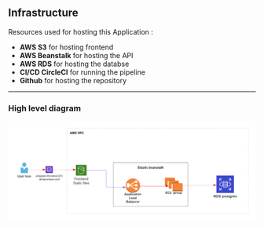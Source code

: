 
## Infrastructure


Resources used for hosting this Application :
- **AWS S3** for hosting frontend
- **AWS Beanstalk** for hosting the API
- **AWS RDS** for hosting the databse
- **CI/CD CircleCI** for running the pipeline
- **Github** for hosting the repository

---
### High level diagram
![diagram](../screenshots/infrastructure.png)
 